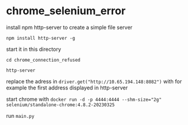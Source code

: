 # chrome_selenium_error

install npm http-server to create a simple file server

`npm install http-server -g`


start it in this directory

`cd chrome_connection_refused`

`http-server`


replace the adress in `driver.get("http://10.65.194.148:8082")` with for example the first address displayed in http-server


start chrome with
`docker run -d -p 4444:4444 --shm-size="2g" selenium/standalone-chrome:4.8.2-20230325`


run `main.py`